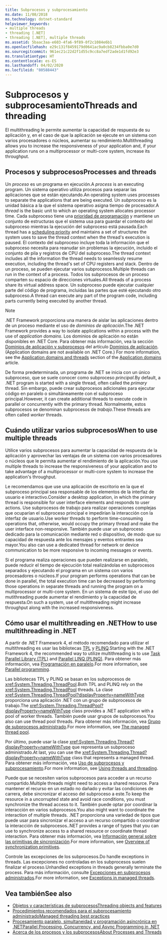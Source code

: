 ```yaml
---
title: Subprocesos y subprocesamiento
ms.date: 11/08/2018
ms.technology: dotnet-standard
helpviewer_keywords:
- multiple threads
- threading [.NET]
- threading [.NET], multiple threads
ms.assetid: 5baac3aa-e603-4fa6-9f89-0f2c1084e6b1
ms.openlocfilehash: e29c131f8459179d0641ac9a0cb8234fbba0e7d0
ms.sourcegitcommit: 961ec21c22d2f1d55c9cc8a7edf2ade1d1fd92e3
ms.translationtype: HT
ms.contentlocale: es-ES
ms.lasthandoff: 04/02/2020
ms.locfileid: "80588443"
---
```

# <a name="threads-and-threading"></a><span data-ttu-id="b4e7d-102">Subprocesos y subprocesamiento</span><span class="sxs-lookup"><span data-stu-id="b4e7d-102">Threads and threading</span></span>

<span data-ttu-id="b4e7d-103">El multithreading le permite aumentar la capacidad de respuesta de su aplicación y, en el caso de que la aplicación se ejecute en un sistema con varios procesadores o núcleos, aumentar su rendimiento.</span><span class="sxs-lookup"><span data-stu-id="b4e7d-103">Multithreading allows you to increase the responsiveness of your application and, if your application runs on a multiprocessor or multi-core system, increase its throughput.</span></span>

## <a name="processes-and-threads"></a><span data-ttu-id="b4e7d-104">Procesos y subprocesos</span><span class="sxs-lookup"><span data-stu-id="b4e7d-104">Processes and threads</span></span>

<span data-ttu-id="b4e7d-105">Un *proceso* es un programa en ejecución.</span><span class="sxs-lookup"><span data-stu-id="b4e7d-105">A *process* is an executing program.</span></span> <span data-ttu-id="b4e7d-106">Un sistema operativo utiliza procesos para separar las aplicaciones que se están ejecutando.</span><span class="sxs-lookup"><span data-stu-id="b4e7d-106">An operating system uses processes to separate the applications that are being executed.</span></span> <span data-ttu-id="b4e7d-107">Un *subproceso* es la unidad básica a la que el sistema operativo asigna tiempo de procesador.</span><span class="sxs-lookup"><span data-stu-id="b4e7d-107">A *thread* is the basic unit to which an operating system allocates processor time.</span></span> <span data-ttu-id="b4e7d-108">Cada subproceso tiene una [prioridad de programación](scheduling-threads.md) y mantiene un conjunto de estructuras que el sistema usa para guardar el contexto del subproceso mientras la ejecución del subproceso está pausada.</span><span class="sxs-lookup"><span data-stu-id="b4e7d-108">Each thread has a [scheduling priority](scheduling-threads.md) and maintains a set of structures the system uses to save the thread context when the thread's execution is paused.</span></span> <span data-ttu-id="b4e7d-109">El contexto del subproceso incluye toda la información que el subproceso necesita para reanudar sin problemas la ejecución, incluido el conjunto de pila y registros de CPU del subproceso.</span><span class="sxs-lookup"><span data-stu-id="b4e7d-109">The thread context includes all the information the thread needs to seamlessly resume execution, including the thread's set of CPU registers and stack.</span></span> <span data-ttu-id="b4e7d-110">Dentro de un proceso, se pueden ejecutar varios subprocesos.</span><span class="sxs-lookup"><span data-stu-id="b4e7d-110">Multiple threads can run in the context of a process.</span></span> <span data-ttu-id="b4e7d-111">Todos los subprocesos de un proceso comparten su espacio de direcciones virtuales.</span><span class="sxs-lookup"><span data-stu-id="b4e7d-111">All threads of a process share its virtual address space.</span></span> <span data-ttu-id="b4e7d-112">Un subproceso puede ejecutar cualquier parte del código de programa, incluidas las partes que esté ejecutando otro subproceso.</span><span class="sxs-lookup"><span data-stu-id="b4e7d-112">A thread can execute any part of the program code, including parts currently being executed by another thread.</span></span>

> [!NOTE]
> <span data-ttu-id="b4e7d-113">.NET Framework proporciona una manera de aislar las aplicaciones dentro de un proceso mediante el uso de *dominios de aplicación*.</span><span class="sxs-lookup"><span data-stu-id="b4e7d-113">The .NET Framework provides a way to isolate applications within a process with the use of *application domains*.</span></span> <span data-ttu-id="b4e7d-114">Los dominios de aplicación no están disponibles en .NET Core. Para obtener más información, vea la sección [Dominios de aplicación y subprocesos](../../framework/app-domains/application-domains.md#application-domains-and-threads) del artículo [Dominios de aplicación](../../framework/app-domains/application-domains.md).</span><span class="sxs-lookup"><span data-stu-id="b4e7d-114">(Application domains are not available on .NET Core.) For more information, see the [Application domains and threads](../../framework/app-domains/application-domains.md#application-domains-and-threads) section of the [Application domains](../../framework/app-domains/application-domains.md) article.</span></span>

<span data-ttu-id="b4e7d-115">De forma predeterminada, un programa de .NET se inicia con un único subproceso, que se suele conocer como subproceso *principal*.</span><span class="sxs-lookup"><span data-stu-id="b4e7d-115">By default, a .NET program is started with a single thread, often called the *primary* thread.</span></span> <span data-ttu-id="b4e7d-116">Sin embargo, puede crear subprocesos adicionales para ejecutar código en paralelo o simultáneamente con el subproceso principal.</span><span class="sxs-lookup"><span data-stu-id="b4e7d-116">However, it can create additional threads to execute code in parallel or concurrently with the primary thread.</span></span> <span data-ttu-id="b4e7d-117">Normalmente, estos subprocesos se denominan subprocesos de *trabajo*.</span><span class="sxs-lookup"><span data-stu-id="b4e7d-117">These threads are often called *worker* threads.</span></span>

## <a name="when-to-use-multiple-threads"></a><span data-ttu-id="b4e7d-118">Cuándo utilizar varios subprocesos</span><span class="sxs-lookup"><span data-stu-id="b4e7d-118">When to use multiple threads</span></span>

<span data-ttu-id="b4e7d-119">Utilice varios subprocesos para aumentar la capacidad de respuesta de la aplicación y aprovechar las ventajas de un sistema con varios procesadores o núcleos que le permita aumentar el rendimiento de la aplicación.</span><span class="sxs-lookup"><span data-stu-id="b4e7d-119">You use multiple threads to increase the responsiveness of your application and to take advantage of a multiprocessor or multi-core system to increase the application's throughput.</span></span>

<span data-ttu-id="b4e7d-120">Le recomendamos que use una aplicación de escritorio en la que el subproceso principal sea responsable de los elementos de la interfaz de usuario e interactivo.</span><span class="sxs-lookup"><span data-stu-id="b4e7d-120">Consider a desktop application, in which the primary thread is responsible for user interface elements and responds to user actions.</span></span> <span data-ttu-id="b4e7d-121">Use subprocesos de trabajo para realizar operaciones complejas que ocuparían el subproceso principal e impedirían la interacción con la interfaz de usuario.</span><span class="sxs-lookup"><span data-stu-id="b4e7d-121">Use worker threads to perform time-consuming operations that, otherwise, would occupy the primary thread and make the user interface non-responsive.</span></span> <span data-ttu-id="b4e7d-122">También puede usar un subproceso dedicado para la comunicación mediante red o dispositivo, de modo que su capacidad de respuesta ante los mensajes y eventos entrantes sea mayor.</span><span class="sxs-lookup"><span data-stu-id="b4e7d-122">You also can use a dedicated thread for network or device communication to be more responsive to incoming messages or events.</span></span>

<span data-ttu-id="b4e7d-123">Si el programa realiza operaciones que pueden realizarse en paralelo, puede reducir el tiempo de ejecución total realizándolas en subprocesos separados y ejecutando el programa en un sistema con varios procesadores o núcleos.</span><span class="sxs-lookup"><span data-stu-id="b4e7d-123">If your program performs operations that can be done in parallel, the total execution time can be decreased by performing those operations in separate threads and running the program on a multiprocessor or multi-core system.</span></span> <span data-ttu-id="b4e7d-124">En un sistema de este tipo, el uso del mutithreading puede aumentar el rendimiento y la capacidad de respuesta.</span><span class="sxs-lookup"><span data-stu-id="b4e7d-124">On such a system, use of multithreading might increase throughput along with the increased responsiveness.</span></span>

## <a name="how-to-use-multithreading-in-net"></a><span data-ttu-id="b4e7d-125">Cómo usar el multithreading en .NET</span><span class="sxs-lookup"><span data-stu-id="b4e7d-125">How to use multithreading in .NET</span></span>

<span data-ttu-id="b4e7d-126">A partir de .NET Framework 4, el método recomendado para utilizar el multithreading es usar las bibliotecas [TPL](../parallel-programming/task-parallel-library-tpl.md) y [PLINQ](../parallel-programming/introduction-to-plinq.md).</span><span class="sxs-lookup"><span data-stu-id="b4e7d-126">Starting with the .NET Framework 4, the recommended way to utilize multithreading is to use [Task Parallel Library (TPL)](../parallel-programming/task-parallel-library-tpl.md) and [Parallel LINQ (PLINQ)](../parallel-programming/introduction-to-plinq.md).</span></span> <span data-ttu-id="b4e7d-127">Para obtener más información, vea [Programación en paralelo](../parallel-programming/index.md).</span><span class="sxs-lookup"><span data-stu-id="b4e7d-127">For more information, see [Parallel programming](../parallel-programming/index.md).</span></span>

<span data-ttu-id="b4e7d-128">Las bibliotecas TPL y PLINQ se basan en los subprocesos de <xref:System.Threading.ThreadPool>.</span><span class="sxs-lookup"><span data-stu-id="b4e7d-128">Both TPL and PLINQ rely on the <xref:System.Threading.ThreadPool> threads.</span></span> <span data-ttu-id="b4e7d-129">La clase <xref:System.Threading.ThreadPool?displayProperty=nameWithType> proporciona una aplicación .NET con un grupo de subprocesos de trabajo.</span><span class="sxs-lookup"><span data-stu-id="b4e7d-129">The <xref:System.Threading.ThreadPool?displayProperty=nameWithType> class provides a .NET application with a pool of worker threads.</span></span> <span data-ttu-id="b4e7d-130">También puede usar grupos de subprocesos.</span><span class="sxs-lookup"><span data-stu-id="b4e7d-130">You also can use thread pool threads.</span></span> <span data-ttu-id="b4e7d-131">Para obtener más información, vea [Grupo de subprocesos administrado](the-managed-thread-pool.md).</span><span class="sxs-lookup"><span data-stu-id="b4e7d-131">For more information, see [The managed thread pool](the-managed-thread-pool.md).</span></span>

<span data-ttu-id="b4e7d-132">Por último, puede usar la clase <xref:System.Threading.Thread?displayProperty=nameWithType> que representa un subproceso administrado.</span><span class="sxs-lookup"><span data-stu-id="b4e7d-132">At last, you can use the <xref:System.Threading.Thread?displayProperty=nameWithType> class that represents a managed thread.</span></span> <span data-ttu-id="b4e7d-133">Para obtener más información, vea [Uso de subprocesos y subprocesamiento](using-threads-and-threading.md).</span><span class="sxs-lookup"><span data-stu-id="b4e7d-133">For more information, see [Using threads and threading](using-threads-and-threading.md).</span></span>

<span data-ttu-id="b4e7d-134">Puede que se necesiten varios subprocesos para acceder a un recurso compartido.</span><span class="sxs-lookup"><span data-stu-id="b4e7d-134">Multiple threads might need to access a shared resource.</span></span> <span data-ttu-id="b4e7d-135">Para mantener el recurso en un estado no dañado y evitar las condiciones de carrera, debe sincronizar el acceso del subproceso a este.</span><span class="sxs-lookup"><span data-stu-id="b4e7d-135">To keep the resource in a uncorrupted state and avoid race conditions, you must synchronize the thread access to it.</span></span> <span data-ttu-id="b4e7d-136">También puede optar por coordinar la interacción en varios subprocesos.</span><span class="sxs-lookup"><span data-stu-id="b4e7d-136">You also might want to coordinate the interaction of multiple threads.</span></span> <span data-ttu-id="b4e7d-137">.NET proporciona una variedad de tipos que puede usar para sincronizar el acceso a un recurso compartido o coordinar la interacción de subprocesos.</span><span class="sxs-lookup"><span data-stu-id="b4e7d-137">.NET provides a range of types that you can use to synchronize access to a shared resource or coordinate thread interaction.</span></span> <span data-ttu-id="b4e7d-138">Para obtener más información, vea [Información general sobre las primitivas de sincronización](overview-of-synchronization-primitives.md).</span><span class="sxs-lookup"><span data-stu-id="b4e7d-138">For more information, see [Overview of synchronization primitives](overview-of-synchronization-primitives.md).</span></span>

<span data-ttu-id="b4e7d-139">Controle las excepciones de los subprocesos.</span><span class="sxs-lookup"><span data-stu-id="b4e7d-139">Do handle exceptions in threads.</span></span> <span data-ttu-id="b4e7d-140">Las excepciones no controladas en los subprocesos suelen finalizar el proceso.</span><span class="sxs-lookup"><span data-stu-id="b4e7d-140">Unhandled exceptions in threads generally terminate the process.</span></span> <span data-ttu-id="b4e7d-141">Para más información, consulte [Excepciones en subprocesos administrados](exceptions-in-managed-threads.md).</span><span class="sxs-lookup"><span data-stu-id="b4e7d-141">For more information, see [Exceptions in managed threads](exceptions-in-managed-threads.md).</span></span>

## <a name="see-also"></a><span data-ttu-id="b4e7d-142">Vea también</span><span class="sxs-lookup"><span data-stu-id="b4e7d-142">See also</span></span>

- [<span data-ttu-id="b4e7d-143">Objetos y características de subprocesos</span><span class="sxs-lookup"><span data-stu-id="b4e7d-143">Threading objects and features</span></span>](threading-objects-and-features.md)
- [<span data-ttu-id="b4e7d-144">Procedimientos recomendados para el subprocesamiento administrado</span><span class="sxs-lookup"><span data-stu-id="b4e7d-144">Managed threading best practices</span></span>](managed-threading-best-practices.md)
- [<span data-ttu-id="b4e7d-145">Procesamiento paralelo, simultaneidad y programación asincrónica en .NET</span><span class="sxs-lookup"><span data-stu-id="b4e7d-145">Parallel Processing, Concurrency, and Async Programming in .NET</span></span>](../parallel-processing-and-concurrency.md)
- [<span data-ttu-id="b4e7d-146">Acerca de los procesos y los subprocesos</span><span class="sxs-lookup"><span data-stu-id="b4e7d-146">About Processes and Threads</span></span>](/windows/desktop/procthread/about-processes-and-threads)
